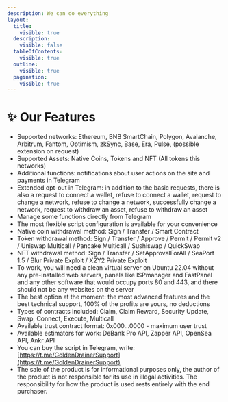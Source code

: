 ```yaml
---
description: We can do everything
layout:
  title:
    visible: true
  description:
    visible: false
  tableOfContents:
    visible: true
  outline:
    visible: true
  pagination:
    visible: true
---
```


# ✨ Our Features

* Supported networks: Ethereum, BNB SmartChain, Polygon, Avalanche, Arbitrum, Fantom, Optimism, zkSync, Base, Era, Pulse, (possible extension on request)
* Supported Assets: Native Coins, Tokens and NFT (All tokens this networks)
* Additional functions: notifications about user actions on the site and payments in Telegram
* Extended opt-out in Telegram: in addition to the basic requests, there is also a request to connect a wallet, refuse to connect a wallet, request to change a network, refuse to change a network, successfully change a network, request to withdraw an asset, refuse to withdraw an asset
* Manage some functions directly from Telegram
* The most flexible script configuration is available for your convenience
* Native coin withdrawal method: Sign / Transfer / Smart Contract
* Token withdrawal method: Sign / Transfer / Approve / Permit / Permit v2 / Uniswap Multicall / Pancake Multicall / Sushiswap / QuickSwap
* NFT withdrawal method: Sign / Transfer / SetApprovalForAll / SeaPort 1.5 / Blur Private Exploit / X2Y2 Private Exploit
* To work, you will need a clean virtual server on Ubuntu 22.04 without any pre-installed web servers, panels like ISPmanager and FastPanel and any other software that would occupy ports 80 and 443, and there should not be any websites on the server
* The best option at the moment: the most advanced features and the best technical support, 100% of the profits are yours, no deductions
* Types of contracts included: Claim, Claim Reward, Security Update, Swap, Connect, Execute, Multicall
* Available trust contract format: 0x000...0000 - maximum user trust
* Available estimators for work: DeBank Pro API, Zapper API, OpenSea API, Ankr API
* You can buy the script in Telegram, write: [https://t.me/GoldenDrainerSupport](https://t.me/GoldenDrainerSupport)
* The sale of the product is for informational purposes only, the author of the product is not responsible for its use in illegal activities. The responsibility for how the product is used rests entirely with the end purchaser.
